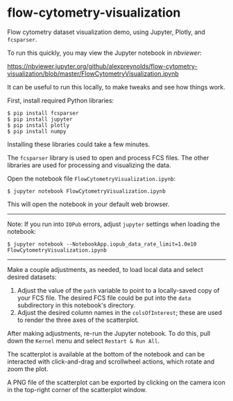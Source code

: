 # flow-cytometry-visualization

Flow cytometry dataset visualization demo, using Jupyter, Plotly, and `fcsparser`.

To run this quickly, you may view the Jupyter notebook in *nbviewer*:

https://nbviewer.jupyter.org/github/alexpreynolds/flow-cytometry-visualization/blob/master/FlowCytometryVisualization.ipynb

It can be useful to run this locally, to make tweaks and see how things work.

First, install required Python libraries:

```
$ pip install fcsparser
$ pip install jupyter
$ pip install plotly
$ pip install numpy
```

Installing these libraries could take a few minutes.

The `fcsparser` library is used to open and process FCS files. The other libraries are used for processing and visualizing the data.

Open the notebook file `FlowCytometryVisualization.ipynb`:

```
$ jupyter notebook FlowCytometryVisualization.ipynb
```

This will open the notebook in your default web browser.

----
Note: If you run into `IOPub` errors, adjust `jupyter` settings when loading the notebook:

```
$ jupyter notebook --NotebookApp.iopub_data_rate_limit=1.0e10 FlowCytometryVisualization.ipynb
```
----

Make a couple adjustments, as needed, to load local data and select desired datasets:

 1. Adjust the value of the `path` variable to point to a locally-saved copy of your FCS file. The desired FCS file could be put into the `data` subdirectory in this notebook's directory.
 2. Adjust the desired column names in the `colsOfInterest`; these are used to render the three axes of the scatterplot.

After making adjustments, re-run the Jupyter notebook. To do this, pull down the `Kernel` menu and select `Restart & Run All`.

The scatterplot is available at the bottom of the notebook and can be interacted with click-and-drag and scrollwheel actions, which rotate and zoom the plot. 

A PNG file of the scatterplot can be exported by clicking on the camera icon in the top-right corner of the scatterplot window.
